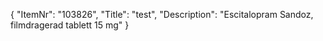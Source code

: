 {
  "ItemNr": "103826",
  "Title": "test",
  "Description": "Escitalopram Sandoz, filmdragerad tablett 15 mg"
}